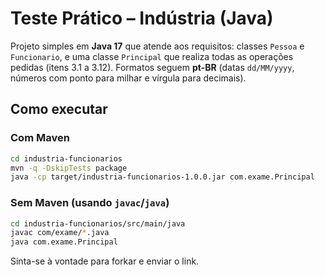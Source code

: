 # Teste Prático – Indústria (Java)

Projeto simples em **Java 17** que atende aos requisitos: classes `Pessoa` e `Funcionario`,
e uma classe `Principal` que realiza todas as operações pedidas (itens 3.1 a 3.12).
Formatos seguem **pt-BR** (datas `dd/MM/yyyy`, números com ponto para milhar e vírgula para decimais).

## Como executar

### Com Maven
```bash
cd industria-funcionarios
mvn -q -DskipTests package
java -cp target/industria-funcionarios-1.0.0.jar com.exame.Principal
```

### Sem Maven (usando `javac`/`java`)
```bash
cd industria-funcionarios/src/main/java
javac com/exame/*.java
java com.exame.Principal
```

Sinta-se à vontade para forkar e enviar o link.
